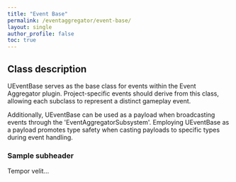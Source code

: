 ```yaml
---
title: "Event Base"
permalink: /eventaggregator/event-base/
layout: single
author_profile: false
toc: true
---
```


## Class description

UEventBase serves as the base class for events within the Event Aggregator plugin. 
Project-specific events should derive from this class, allowing each subclass to represent a distinct gameplay event.

Additionally, UEventBase can be used as a payload when broadcasting events through the 'EventAggregatorSubsystem'. 
Employing UEventBase as a payload promotes type safety when casting payloads to specific types during event handling.

### Sample subheader

Tempor velit...